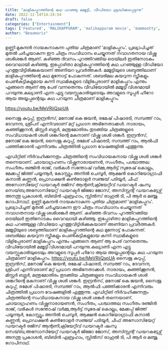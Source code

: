 ```yaml
---
title: "മാളികപ്പുറത്തിന്റെ കഥ പറഞ്ഞു മമ്മൂട്ടി, വീഡിയോ ശ്രദ്ധിക്കപ്പെടുന്നു"
date: 2022-12-14T14:24:54
draft: false
categories: ["Entertainment"]
tags: ['Featured', 'MALIKAPPURAM', 'malikappuram movie', 'mammootty', 'unni mukundan']
author: "Beaumaris"
---
```


ഉണ്ണി മുകുന്ദൻ നായകനാകുന്ന പുതിയ ചിത്രമാണ് 'മാളികപ്പുറം'. പ്രഖ്യാപിച്ചത് മുതൽ ചർച്ചയാകുന്ന ഈ ചിത്രം സംവിധാനം ചെയ്യുന്നത് നവാഗതനായ വിഷ്ണു ശശിശങ്കർ ആണ്. കഴിഞ്ഞ ദിവസം പുറത്തിറങ്ങിയ ട്രെയിലർ ഇതിനോടകം വൈറലായി കഴിഞ്ഞു. ഇപ്പോഴിതാ മാളികപ്പുറത്തിന്റെ കഥ പറഞ്ഞുള്ള വീഡിയോ പുറത്തുവിട്ടിരിക്കുകയാണ് അണിയറ പ്രവർത്തകർ. മമ്മൂട്ടിയുടെ ശബ്ദത്തിലാണ് മാളികപ്പുറത്തിന്റെ കഥ മുന്നോട്ട് പോകുന്നത്. ശബരിമല കയറുന്ന സ്ത്രീകളും പെൺകുട്ടികളുമായ കന്നി സ്വാമികളുടെ വിളിപ്പേരാണ് മാളികപ്പുറം എന്നും എങ്ങനെ ആണ് ആ പേര് വന്നതെന്നും വീഡിയോയിൽ മമ്മൂട്ടി വിശദമായി പറയുന്നു.കല്യാണി എന്ന എട്ടു വയസ്സുകാരിയുടെയും അവളുടെ സൂപ്പർ ഹീറോ ആയ അയ്യപ്പന്റെയും കഥ പറയുന്ന ചിത്രമാണ് മാളികപ്പുറം.

https://youtu.be/MeVRiiQspUA

സൈജു കുറുപ്പ്, ഇന്ദ്രൻസ്, മനോജ് കെ ജയൻ, രമേഷ് പിഷാരടി, സമ്പത്ത് റാം, ദേവനന്ദ, ശ്രീപദ് എന്നിവരാണ് മറ്റ് പ്രധാന അഭിനേതാക്കൾ. നാരായം, കുഞ്ഞിക്കൂനൻ, മിസ്റ്റർ ബട്ലർ, മന്ത്രമോതിരം തുടങ്ങിയ ചിത്രങ്ങളുടെ സംവിധായകന്‍ ശശി ശങ്കറിന്റെ മകനാണ് വിഷ്ണു ശശി ശങ്കർ. ഇന്ദ്രൻസ്, മനോജ് കെ ജയൻ, സൈജു കുറുപ്പ്, രമേശ് പിഷാരടി, സമ്പത്ത് റാം, ആൽഫി പഞ്ഞിക്കാരൻ എന്നിവരും ചിത്രത്തിൽ പ്രധാന വേഷങ്ങളിൽ എത്തുന്നു.

എഡിറ്റിങ് നിർവഹിക്കുന്നതും ചിത്രത്തിന്റെ സംവിധായകനായ വിഷ്ണു ശശി ശങ്കർ തന്നെയാണ്. ഛായാഗ്രഹണം വിഷ്ണുനാരായണൻ, സംഗീതം, പശ്ചാത്തല സംഗീതം രഞ്ജിൻ രാജ്, വരികൾ സന്തോഷ് വർമ്മ,ആർട്ട് സുരേഷ് കൊല്ലം, മേക്കപ്പ് ജിത്ത് പയ്യന്നൂർ, കോസ്റ്റ്യൂം അനിൽ ചെമ്പൂർ, ആക്ഷൻ കൊറിയോഗ്രാഫി കനാൽ കണ്ണൻ, പ്രൊഡക്ഷൻ കൺട്രോളർ സഞ്ജയ് പടിയൂർ, ചീഫ് അസോസിയേറ്റ് ഡയറക്ടർ രജിസ് ആന്റണി,ക്രിയേറ്റീവ് ഡയറക്ടർ ഷംസു സെയ്‌ബ,അസോസിയേറ്റ് ഡയറക്ടർ ജിജോ ജോസ്, അസിസ്റ്റന്റ് ഡയറകട്ടേഴ്സ് അനന്തു പ്രകാശൻ, ബിബിൻ എബ്രഹാം, സ്റ്റിൽസ് രാഹുൽ ടി, പി ആർ ഒ മഞ്ജു ഗോപിനാഥ്.
ഉണ്ണി മുകുന്ദൻ നായകനാകുന്ന പുതിയ ചിത്രമാണ് 'മാളികപ്പുറം'. പ്രഖ്യാപിച്ചത് മുതൽ ചർച്ചയാകുന്ന ഈ ചിത്രം സംവിധാനം ചെയ്യുന്നത് നവാഗതനായ വിഷ്ണു ശശിശങ്കർ ആണ്. കഴിഞ്ഞ ദിവസം പുറത്തിറങ്ങിയ ട്രെയിലർ ഇതിനോടകം വൈറലായി കഴിഞ്ഞു. ഇപ്പോഴിതാ മാളികപ്പുറത്തിന്റെ കഥ പറഞ്ഞുള്ള വീഡിയോ പുറത്തുവിട്ടിരിക്കുകയാണ് അണിയറ പ്രവർത്തകർ. മമ്മൂട്ടിയുടെ ശബ്ദത്തിലാണ് മാളികപ്പുറത്തിന്റെ കഥ മുന്നോട്ട് പോകുന്നത്. ശബരിമല കയറുന്ന സ്ത്രീകളും പെൺകുട്ടികളുമായ കന്നി സ്വാമികളുടെ വിളിപ്പേരാണ് മാളികപ്പുറം എന്നും എങ്ങനെ ആണ് ആ പേര് വന്നതെന്നും വീഡിയോയിൽ മമ്മൂട്ടി വിശദമായി പറയുന്നു.കല്യാണി എന്ന എട്ടു വയസ്സുകാരിയുടെയും അവളുടെ സൂപ്പർ ഹീറോ ആയ അയ്യപ്പന്റെയും കഥ പറയുന്ന ചിത്രമാണ് മാളികപ്പുറം. https://youtu.be/MeVRiiQspUA സൈജു കുറുപ്പ്, ഇന്ദ്രൻസ്, മനോജ് കെ ജയൻ, രമേഷ് പിഷാരടി, സമ്പത്ത് റാം, ദേവനന്ദ, ശ്രീപദ് എന്നിവരാണ് മറ്റ് പ്രധാന അഭിനേതാക്കൾ. നാരായം, കുഞ്ഞിക്കൂനൻ, മിസ്റ്റർ ബട്ലർ, മന്ത്രമോതിരം തുടങ്ങിയ ചിത്രങ്ങളുടെ സംവിധായകന്‍ ശശി ശങ്കറിന്റെ മകനാണ് വിഷ്ണു ശശി ശങ്കർ. ഇന്ദ്രൻസ്, മനോജ് കെ ജയൻ, സൈജു കുറുപ്പ്, രമേശ് പിഷാരടി, സമ്പത്ത് റാം, ആൽഫി പഞ്ഞിക്കാരൻ എന്നിവരും ചിത്രത്തിൽ പ്രധാന വേഷങ്ങളിൽ എത്തുന്നു. എഡിറ്റിങ് നിർവഹിക്കുന്നതും ചിത്രത്തിന്റെ സംവിധായകനായ വിഷ്ണു ശശി ശങ്കർ തന്നെയാണ്. ഛായാഗ്രഹണം വിഷ്ണുനാരായണൻ, സംഗീതം, പശ്ചാത്തല സംഗീതം രഞ്ജിൻ രാജ്, വരികൾ സന്തോഷ് വർമ്മ,ആർട്ട് സുരേഷ് കൊല്ലം, മേക്കപ്പ് ജിത്ത് പയ്യന്നൂർ, കോസ്റ്റ്യൂം അനിൽ ചെമ്പൂർ, ആക്ഷൻ കൊറിയോഗ്രാഫി കനാൽ കണ്ണൻ, പ്രൊഡക്ഷൻ കൺട്രോളർ സഞ്ജയ് പടിയൂർ, ചീഫ് അസോസിയേറ്റ് ഡയറക്ടർ രജിസ് ആന്റണി,ക്രിയേറ്റീവ് ഡയറക്ടർ ഷംസു സെയ്‌ബ,അസോസിയേറ്റ് ഡയറക്ടർ ജിജോ ജോസ്, അസിസ്റ്റന്റ് ഡയറകട്ടേഴ്സ് അനന്തു പ്രകാശൻ, ബിബിൻ എബ്രഹാം, സ്റ്റിൽസ് രാഹുൽ ടി, പി ആർ ഒ മഞ്ജു ഗോപിനാഥ്.
